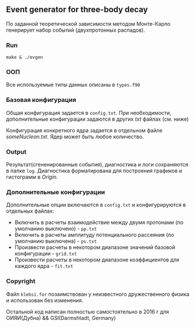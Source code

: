 ## Event generator for three-body decay
По заданной теоретической зависимости методом Монте-Карло генерирует набор событий (двухпротонных распадов).

### Run
`make & ./evgen`
### ООП
Все используемые типы данных описаны в `types.f90`
### Базовая конфигурация
Общая конфигурация задается в `config.txt`. При необходимости, дополнительные конфигурации задаются в других _txt_ файлах (см. ниже)

Конфигурация конкретного ядра задается в отдельном файле _someNucleon.txt_. Ядер может быть любое количество.
### Output
Результат(сгененированные события), диагностика и логи сохраняются в папке `log`. Диагностика форматирована для построения графиков и гистограмм в _Origin_.
### Дополнительные конфигурации
Дополнительные опции включаются в `config.txt` и конфигурируются в отдельных файлах:
* Включить в расчеты взаимодействие между двумя протонами (по умолчанию выключено) - `pp.txt`
* Включить в расчеты амплитуду потенциального рассеяния (по умолчанию выключена) - `ps.txt`
* Произвести расчеты в некотором диапазоне значений базовой конфигурации - `grid.txt`
* Произвести расчеты в некотором диапазоне коэффициентов для каждого ядра - `fit.txt`
### Copyright
Файл `klebsi.for` позаимствован у неизвестного дружественного физика и использован без изменения.

Остальной код написан полностью самостоятельно в 2016 г для ОИЯИ(Дубна) && GSI(Darmshtadt, Germany)
